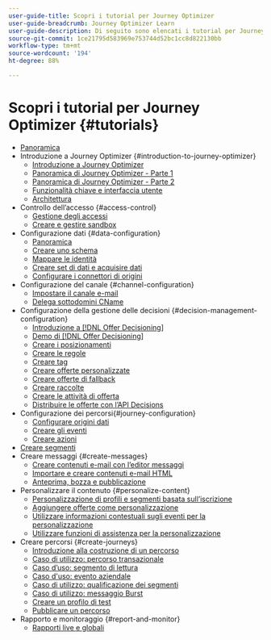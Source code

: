 ```yaml
---
user-guide-title: Scopri i tutorial per Journey Optimizer
user-guide-breadcrumb: Journey Optimizer Learn
user-guide-description: Di seguito sono elencati i tutorial per Journey Optimizer.
source-git-commit: 1ce21795d583969e753744d52bc1cc8d822130bb
workflow-type: tm+mt
source-wordcount: '194'
ht-degree: 88%

---
```



# Scopri i tutorial per Journey Optimizer {#tutorials}

+ [Panoramica](/help/overview.md)
+ Introduzione a Journey Optimizer {#introduction-to-journey-optimizer}
   + [Introduzione a Journey Optimizer](/help/introduction/introduction.md)
   + [Panoramica di Journey Optimizer - Parte 1](/help/introduction/journey-optimizer-overview-part-1.md)
   + [Panoramica di Journey Optimizer - Parte 2](/help/introduction/journey-optimizer-overview-part-2.md)
   + [Funzionalità chiave e interfaccia utente](/help/introduction/key-capabilities-and-user-interface.md)
   + [Architettura](/help/introduction/architecture.md)
+ Controllo dell’accesso {#access-control}
   + [Gestione degli accessi](/help/set-up-access/access-management.md)
   + [Creare e gestire sandbox](/help/set-up-access/create-and-manage-sandboxes.md)
+ Configurazione dati {#data-configuration}
   + [Panoramica](/help/set-up-data/set-up-data-overview.md)
   + [Creare uno schema](/help/set-up-data/create-schema.md)
   + [Mappare le identità](/help/set-up-data/map-identities.md)
   + [Creare set di dati e acquisire dati](/help/set-up-data/create-datasets-and-ingest-data.md)
   + [Configurare i connettori di origini](/help/set-up-data/configure-source-connectors.md)
+ Configurazione del canale {#channel-configuration}
   + [Impostare il canale e-mail](/help/set-up-email-channel/set-up-email-channel.md)
   + [Delega sottodomini CName](/help/set-up-email-channel/delegate-cname-subdomains.md)
+ Configurazione della gestione delle decisioni {#decision-management-configuration}
   + [Introduzione a [!DNL Offer Decisioning]](/help/set-up-decision-management/introduction-to-offer-decisioning.md)
   + [Demo di [!DNL Offer Decisioning]](/help/set-up-decision-management/demo-of-offer-decisioning.md)
   + [Creare i posizionamenti](/help/set-up-decision-management/create-placements.md)
   + [Creare le regole](/help/set-up-decision-management/create-rules.md)
   + [Creare tag](/help/set-up-decision-management/create-tags.md)
   + [Creare offerte personalizzate](/help/set-up-decision-management/create-personalized-offers.md)
   + [Creare offerte di fallback](/help/set-up-decision-management/create-fallback-offers.md)
   + [Creare raccolte](/help/set-up-decision-management/create-collections.md)
   + [Creare le attività di offerta](/help/set-up-decision-management/create-offer-activities.md)
   + [Distribuire le offerte con l’API Decisions](/help/set-up-decision-management/deliver-offers-with-the-decisions-api.md)
+ Configurazione dei percorsi{#journey-configuration}
   + [Configurare origini dati](/help/set-up-journeys/configure-data-sources.md)
   + [Creare gli eventi](/help/set-up-journeys/create-events.md)
   + [Creare azioni](/help/set-up-journeys/create-actions.md)
+ [Creare segmenti](/help/set-up-resources/create-segments.md)
+ Creare messaggi {#create-messages}
   + [Creare contenuti e-mail con l’editor messaggi](/help/create-messages/create-email-content-with-the-message-editor.md)
   + [Importare e creare contenuti e-mail HTML](/help/create-messages/import-and-author-html-email-content.md)
   + [Anteprima, bozza e pubblicazione](/help/create-messages/preview-proof-and-publish.md)
+ Personalizzare il contenuto {#personalize-content}
   + [Personalizzazione di profili e segmenti basata sull’iscrizione](/help/personalize-content/profile-and-segment-membership-based-personalization.md)
   + [Aggiungere offerte come personalizzazione](/help/personalize-content/add-offer-decisioning-to-messages.md)
   + [Utilizzare informazioni contestuali sugli eventi per la personalizzazione](/help/personalize-content/use-contextual-event-information-for-personalization.md)
   + [Utilizzare funzioni di assistenza per la personalizzazione](/help/personalize-content/use-helper-functions-for-personalization.md)
+ Creare percorsi {#create-journeys}
   + [Introduzione alla costruzione di un percorso](/help/create-journeys/introduction-to-building-a-journey.md)
   + [Caso di utilizzo: percorso transazionale](/help/create-journeys/use-case-transactional-journey.md)
   + [Caso d’uso: segmento di lettura](/help/create-journeys/use-case-read-segment.md)
   + [Caso d&#39;uso: evento aziendale](/help/create-journeys/use-case-business-event.md)
   + [Caso di utilizzo: qualificazione dei segmenti](/help/create-journeys/use-case-read-segment-qualification.md)
   + [Caso di utilizzo: messaggio Burst](/help/create-journeys/use-case-burst-message.md)
   + [Creare un profilo di test](/help/create-journeys/test-a-journey.md)
   + [Pubblicare un percorso](/help/create-journeys/publish-a-journey.md)
+ Rapporto e monitoraggio {#report-and-monitor}
   + [Rapporti live e globali](/help/report-and-monitor/live-and-global-reports.md)
